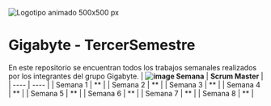 
![Logotipo animado 500x500 px ](https://user-images.githubusercontent.com/89102749/235005691-15180c33-9a94-4912-a999-55b5bc0ed8ad.jpeg)


# Gigabyte - TercerSemestre
En este repositorio se encuentran todos los trabajos semanales realizados por los integrantes del grupo Gigabyte.
| **![image](https://user-images.githubusercontent.com/89102749/235007574-07191db4-a5d2-4160-be93-d43ff2e35d9d.png)
Semana** | **Scrum Master** |
| ---- | ---- |
| Semana 1 | ** |
| Semana 2 | ** |
| Semana 3 | ** |
| Semana 4 | ** |
| Semana 5 | ** |
| Semana 6 | ** |
| Semana 7 | ** |
| Semana 8 | ** |
